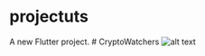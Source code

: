 # projectuts

A new Flutter project.
#   C r y p t o W a t c h e r s 
 
![alt text]([http://url/to/img.png](https://ibb.co.com/VgwXf0s)) 

